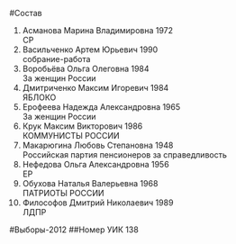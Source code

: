 #Состав
1. Асманова Марина Владимировна 1972   
    СР
2. Васильченко Артем Юрьевич 1990   
    собрание-работа
3. Воробьёва Ольга Олеговна 1984   
    За женщин России
4. Дмитриченко Максим Игоревич 1984   
    ЯБЛОКО
5. Ерофеева Надежда Александровна 1965   
    За женщин России
6. Крук Максим Викторович 1986   
    КОММУНИСТЫ РОССИИ
7. Макарюгина Любовь Степановна 1948   
    Российская партия пенсионеров за справедливость
8. Нефедова Ольга Александровна 1956   
    ЕР
9. Обухова Наталья Валерьевна 1968   
    ПАТРИОТЫ РОССИИ
10. Философов Дмитрий Николаевич 1989   
    ЛДПР

#Выборы-2012
##Номер УИК
138